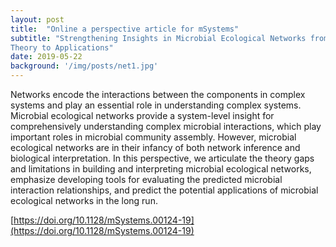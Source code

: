 ```yaml
---
layout: post
title:  "Online a perspective article for mSystems"
subtitle: "Strengthening Insights in Microbial Ecological Networks from
Theory to Applications"
date: 2019-05-22
background: '/img/posts/net1.jpg'
---
```


Networks encode the interactions between the components in complex
systems and play an essential role in understanding complex systems. Microbial ecological networks provide a system-level insight for comprehensively understanding complex microbial interactions, which play important roles in microbial community
assembly. However, microbial ecological networks are in their infancy of both network inference and biological interpretation. In this perspective, we articulate the theory gaps and limitations in building and interpreting microbial ecological networks,
emphasize developing tools for evaluating the predicted microbial interaction relationships, and predict the potential applications of microbial ecological networks in the long run.

[https://doi.org/10.1128/mSystems.00124-19](https://doi.org/10.1128/mSystems.00124-19)
